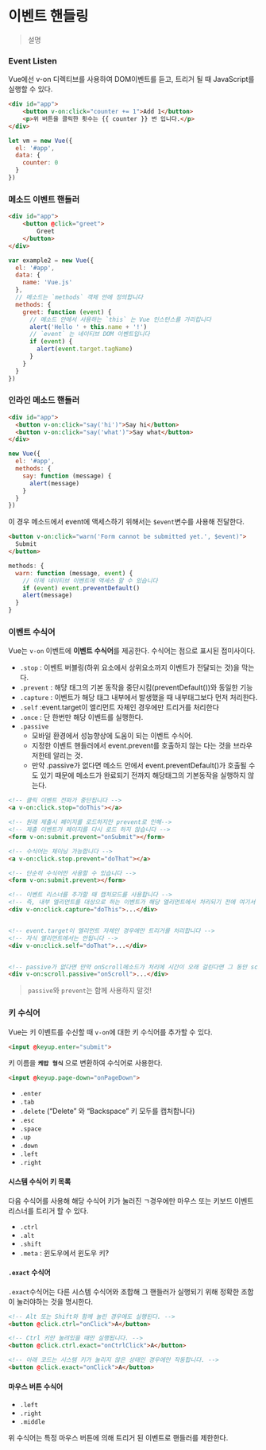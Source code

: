# 이벤트 핸들링

> 설명

### Event Listen

Vue에선 v-on 디렉티브를 사용하여 DOM이벤트를 듣고, 트리거 될 때 JavaScript를 실행할 수 있다.

```html
<div id="app">
    <button v-on:click="counter += 1">Add 1</button>
    <p>위 버튼을 클릭한 횟수는 {{ counter }} 번 입니다.</p>
</div>
```

```js
let vm = new Vue({
  el: '#app',
  data: {
    counter: 0
  }
})
```

### 메소드 이벤트 핸들러

```html
<div id="app">
    <button @click="greet">
        Greet
    </button>
</div>
```

```js
var example2 = new Vue({
  el: '#app',
  data: {
    name: 'Vue.js'
  },
  // 메소드는 `methods` 객체 안에 정의합니다
  methods: {
    greet: function (event) {
      // 메소드 안에서 사용하는 `this` 는 Vue 인스턴스를 가리킵니다
      alert('Hello ' + this.name + '!')
      // `event` 는 네이티브 DOM 이벤트입니다
      if (event) {
        alert(event.target.tagName)
      }
    }
  }
})
```

### 인라인 메소드 핸들러

```html
<div id="app">
  <button v-on:click="say('hi')">Say hi</button>
  <button v-on:click="say('what')">Say what</button>
</div>
```

```js
new Vue({
  el: '#app',
  methods: {
    say: function (message) {
      alert(message)
    }
  }
})
```

이 경우 메소드에서 event에 액세스하기 위해서는 `$event`변수를 사용해 전달한다.

```html
<button v-on:click="warn('Form cannot be submitted yet.', $event)">
  Submit
</button>
```

```js
methods: {
  warn: function (message, event) {
    // 이제 네이티브 이벤트에 액세스 할 수 있습니다
    if (event) event.preventDefault()
    alert(message)
  }
}
```

### 이벤트 수식어

Vue는 `v-on` 이벤트에 **이벤트 수식어**를 제공한다. 수식어는 점으로 표시된 접미사이다.

- `.stop` : 이벤트 버블링(하위 요소에서 상위요소까지 이벤트가 전달되는 것)을 막는다.
- `.prevent` : 해당 태그의 기본 동작을 중단시킴(preventDefault())와 동일한 기능
- `.capture` : 이벤트가 해당 태그 내부에서 발생했을 때 내부태그보다 먼저 처리한다.
- `.self` :event.target이 엘리먼트 자체인 경우에만 트리거를 처리한다
- `.once` : 단 한번만 해당 이벤트를 실행한다.
- `.passive`
  - 모바일 환경에서 성능향상에 도움이 되는 이벤트 수식어.
  - 지정한 이벤트 핸들러에서 event.prevent를 호출하지 않는 다는 것을 브라우저한테 알리는 것.
  - 만약 .passive가 없다면 메소드 안에서 event.preventDefault()가 호출될 수도 있기 때문에 메소드가 완료되기 전까지 해당태그의 기본동작을 실행하지 않는다.

```html
<!-- 클릭 이벤트 전파가 중단됩니다 -->
<a v-on:click.stop="doThis"></a>

<!-- 원래 제출시 페이지를 로드하지만 prevent로 인해-->
<!-- 제출 이벤트가 페이지를 다시 로드 하지 않습니다 -->
<form v-on:submit.prevent="onSubmit"></form>

<!-- 수식어는 체이닝 가능합니다 -->
<a v-on:click.stop.prevent="doThat"></a>

<!-- 단순히 수식어만 사용할 수 있습니다 -->
<form v-on:submit.prevent></form>

<!-- 이벤트 리스너를 추가할 때 캡처모드를 사용합니다 -->
<!-- 즉, 내부 엘리먼트를 대상으로 하는 이벤트가 해당 엘리먼트에서 처리되기 전에 여기서 처리합니다. -->
<div v-on:click.capture="doThis">...</div>


<!-- event.target이 엘리먼트 자체인 경우에만 트리거를 처리합니다 -->
<!-- 자식 엘리먼트에서는 안됩니다 -->
<div v-on:click.self="doThat">...</div>


<!-- passive가 없다면 만약 onScroll메소드가 처리에 시간이 오래 걸린다면 그 동안 scroll을 할 수 없다.  -->
<div v-on:scroll.passive="onScroll">...</div>
```

> `passive`와 `prevent`는 함께 사용하지 말것!

### 키 수식어

Vue는 키 이벤트를 수신할 때 `v-on`에 대한 키 수식어를 추가할 수 있다.

```html
<input @keyup.enter="submit">
```

키 이름을 **`케밥 형식`** 으로 변환하여 수식어로 사용한다.

```html
<input @keyup.page-down="onPageDown">
```

- `.enter`
- `.tab`
- `.delete` (“Delete” 와 “Backspace” 키 모두를 캡처합니다)
- `.esc`
- `.space`
- `.up`
- `.down`
- `.left`
- `.right`

#### 시스템 수식어 키 목록

다음 수식어를 사용해 해당 수식어 키가 눌러진 ㄱ경우에만 마우스 또는 키보드 이벤트 리스너를 트리거 할 수 있다.

- `.ctrl`
- `.alt`
- `.shift`
- `.meta` : 윈도우에서 윈도우 키?

#### `.exact` 수식어

`.exact`수식어는 다른 시스템 수식어와 조합해 그 핸들러가 실행되기 위해 정확한 조합이 눌러야하는 것을 명시한다.

```html
<!-- Alt 또는 Shift와 함께 눌린 경우에도 실행된다. -->
<button @click.ctrl="onClick">A</button>

<!-- Ctrl 키만 눌려있을 때만 실행됩니다. -->
<button @click.ctrl.exact="onCtrlClick">A</button>

<!-- 아래 코드는 시스템 키가 눌리지 않은 상태인 경우에만 작동합니다. -->
<button @click.exact="onClick">A</button>
```

#### 마우스 버튼 수식어

- `.left`
- `.right`
- `.middle`

위 수식어는 특정 마우스 버튼에 의해 트리거 된 이벤트로 핸들러를 제한한다.









